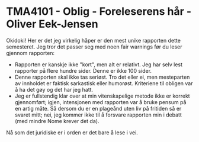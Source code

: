 # TMA4101 - Oblig - Foreleserens hår - Oliver Eek-Jensen
Okidoki! Her er det jeg virkelig håper er den mest unike rapporten dette semesteret. 
Jeg tror det passer seg med noen fair warnings før du leser gjennom rapporten:
  - Rapporten er kanskje ikke "kort", men alt er relativt. Jeg har selv lest rapporter på flere hundre sider. Denne er ikke 100 sider. 
  - Denne rapporten skal ikke tas seriøst. Tro det eller ei, men mesteparten av innholdet er faktisk sarkastisk eller humorøst. Kriteriene til obligen var å ha det gøy og det har jeg hatt.
  - Jeg er fullstendig klar over at min vitenskapelige metode ikke er korrekt gjennomført; igjen, intensjonen med rapporten var å bruke pensum på en artig måte. Så dersom du er en plageånd uten liv på fritiden så er svaret mitt; nei, jeg kommer ikke til å forsvare rapporten min i debatt (med mindre Nome krever det da).

Nå som det juridiske er i orden er det bare å lese i vei. 
